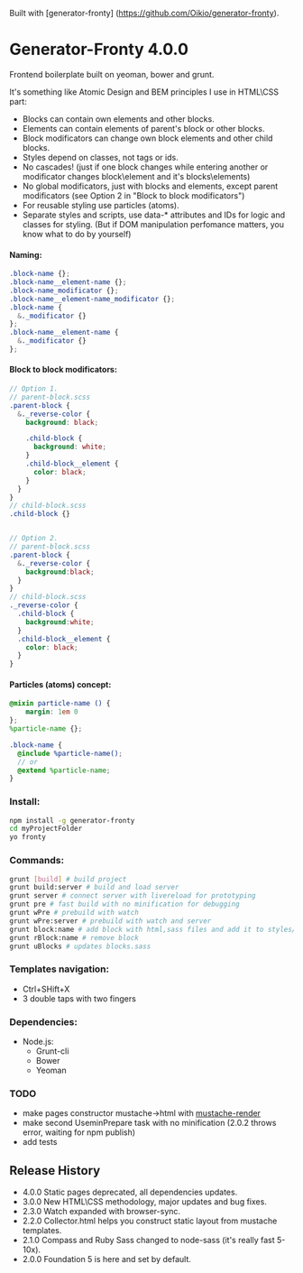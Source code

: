 Built with [generator-fronty] (https://github.com/Oikio/generator-fronty).

Generator-Fronty 4.0.0
=========

Frontend boilerplate built on yeoman, bower and grunt.

It's something like Atomic Design and BEM principles I use in HTML\CSS part:

* Blocks can contain own elements and other blocks.
* Elements can contain elements of parent's block or other blocks.
* Block modificators can change own block elements and other child blocks.
* Styles depend on classes, not tags or ids.
* No cascades! (just if one block changes while entering another or modificator changes block\element and it's blocks\elements)
* No global modificators, just with blocks and elements, except parent modificators (see Option 2 in "Block to block modificators")
* For reusable styling use particles (atoms).
* Separate styles and scripts, use data-* attributes and IDs for logic and classes for styling. (But if DOM manipulation perfomance matters, you know what to do by yourself)

#### Naming:
``` SCSS
.block-name {};
.block-name__element-name {};
.block-name_modificator {};
.block-name__element-name_modificator {};
.block-name {
  &._modificator {}
};
.block-name__element-name {
  &._modificator {}
};
```

#### Block to block modificators:
``` SCSS
// Option 1.
// parent-block.scss
.parent-block {
  &._reverse-color {
    background: black;

    .child-block {
      background: white;
    }
    .child-block__element {
      color: black;
    }
  }
}
// child-block.scss
.child-block {}


// Option 2.
// parent-block.scss
.parent-block {
  &._reverse-color {
    background:black;
  }
}
// child-block.scss
._reverse-color {
  .child-block {
    background:white;
  }
  .child-block__element {
    color: black;
  }
}
```

#### Particles (atoms) concept:
``` SCSS
@mixin particle-name () {
    margin: 1em 0
};
%particle-name {};

.block-name {
  @include %particle-name();
  // or
  @extend %particle-name;
}
```

### Install:
``` bash
npm install -g generator-fronty
cd myProjectFolder
yo fronty
```

### Commands:
``` bash
grunt [build] # build project
grunt build:server # build and load server
grunt server # connect server with livereload for prototyping
grunt pre # fast build with no minification for debugging
grunt wPre # prebuild with watch
grunt wPre:server # prebuild with watch and server
grunt block:name # add block with html,sass files and add it to styles/_blocks.sass
grunt rBlock:name # remove block
grunt uBlocks # updates blocks.sass
```

### Templates navigation:
* Ctrl+SHift+X
* 3 double taps with two fingers

### Dependencies:
* Node.js:
    * Grunt-cli
    * Bower
    * Yeoman

### TODO
* make pages constructor mustache->html with [mustache-render](http://projects.the5thwall.net/mustache-render/)
* make second UseminPrepare task with no minification (2.0.2 throws error, waiting for npm publish)
* add tests

## Release History
* 4.0.0 Static pages deprecated, all dependencies updates.
* 3.0.0 New HTML\CSS methodology, major updates and bug fixes.
* 2.3.0 Watch expanded with browser-sync.
* 2.2.0 Collector.html helps you construct static layout from mustache templates.
* 2.1.0 Compass and Ruby Sass changed to node-sass (it's really fast 5-10x).
* 2.0.0 Foundation 5 is here and set by default.